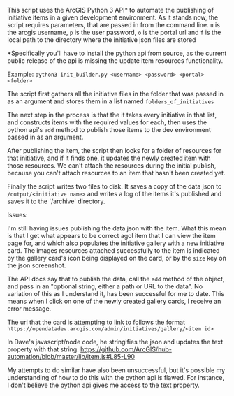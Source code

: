 This script uses the ArcGIS Python 3 API* to automate the publishing of initiative items in a given development environment. As it stands now, the script requires parameters, that are passed in from the command line. `u` is the arcgis username, `p` is the user password, `o` is the portal url and `f` is the local path to the directory where the initiative json files are stored


*Specifically you'll have to install the python api from source, as the current public release of the api is missing the update item resources functionality.


Example:
`python3 init_builder.py <username> <password> <portal> <folder>`


The script first gathers all the initiative files in the folder that was passed in as an argument and stores them in a list named `folders_of_initiatives`

The next step in the process is that the it takes every initiative in that list, and constructs items with the required values for each, then uses the python api's `add` method to publish those items to the dev environment passed in as an argument.

After publishing the item, the script then looks for a folder of resources for that initiative, and if it finds one, it updates the newly created item with those resources. We can't attach the resources during the initial publish, because you can't attach resources to an item that hasn't been created yet.

Finally the script writes two files to disk. It saves a copy of the data json to `/output/<initiative name>` and  writes a log of the items it's published and saves it to the '/archive' directory. 



Issues:

I'm still having issues publishing the data json with the item. What this mean is that I get what appears to be correct agol item that I can view the item page for, and which also populates the initiative gallery with a new initiative card. The images resources attached successfully to the item is indicated by the gallery card's icon being displayed on the card, or by the `size` key on the json screenshot.


The API docs say that to publish the data, call the `add` method of the object, and pass in an "optional string, either a path or URL to the data". No variation of this as I understand it, has been successful for me to date. This means when I click on one of the newly created gallery cards, I receive an error message.

The url that the card is attempting to link to follows the format `https://opendatadev.arcgis.com/admin/initiatives/gallery/<item id>`

In Dave's javascript/node code, he stringifies the json and updates the text property with that string. https://github.com/ArcGIS/hub-automation/blob/master/lib/item.js#L85-L90

My attempts to do similar have also been unsuccessful, but it's possible my understanding of how to do this with the python api is flawed. For instance, I don't believe the python api gives me access to the text property.